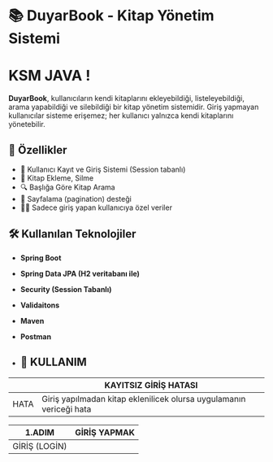 # 📚 DuyarBook - Kitap Yönetim Sistemi
# KSM JAVA !

**DuyarBook**, kullanıcıların kendi kitaplarını ekleyebildiği, listeleyebildiği, arama yapabildiği ve silebildiği bir kitap yönetim sistemidir. Giriş yapmayan kullanıcılar sisteme erişemez; her kullanıcı yalnızca kendi kitaplarını yönetebilir.

## 🚀 Özellikler

- 🔐 Kullanıcı Kayıt ve Giriş Sistemi (Session tabanlı)
- 📘 Kitap Ekleme, Silme
- 🔍 Başlığa Göre Kitap Arama
- 📄 Sayfalama (pagination) desteği
- 🧑‍💻 Sadece giriş yapan kullanıcıya özel veriler

## 🛠️ Kullanılan Teknolojiler
- **Spring Boot**
- **Spring Data JPA (H2 veritabanı ile)**
- **Security (Session Tabanlı)**
- **Validaitons**
- **Maven**
- **Postman**

- ## 🔧 KULLANIM

|  | KAYITSIZ GİRİŞ HATASI  |
| ------------ | ------------ |
| HATA  | Giriş yapılmadan kitap eklenilicek olursa uygulamanın vericeği hata  |


| 1.ADIM  | GİRİŞ YAPMAK  |
| ------------ | ------------ |
| GİRİŞ (LOGİN)  |   |

